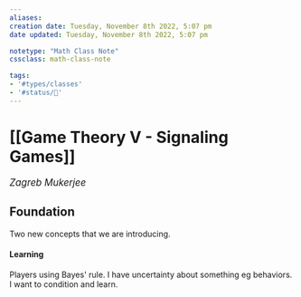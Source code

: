 ```yaml
---
aliases:
creation date: Tuesday, November 8th 2022, 5:07 pm
date updated: Tuesday, November 8th 2022, 5:07 pm

notetype: "Math Class Note"
cssclass: math-class-note

tags: 
- '#types/classes'
- '#status/🚧'
---
```


# [[Game Theory V - Signaling Games]]
<span style = "font-size:120%"><i >Zagreb Mukerjee </i></span>

## Foundation

Two new concepts that we are introducing. 

#### Learning
Players using Bayes' rule. I have uncertainty about something eg behaviors. I want to condition and learn. 

#### 